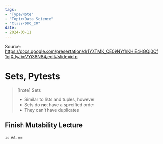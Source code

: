 ```yaml
---
tags:
- "Type/Note"
- "Topic/Data_Science"
- "Class/DSC_20"
date:
- 2024-03-11
---
```

Source: https://docs.google.com/presentation/d/1YXTMK_CE09NYfhKHiE4HGQj0Cf1ojXJyJbcVYi38N84/edit#slide=id.p  

# Sets, Pytests  

> [!note] Sets  
> - Similar to lists and tuples, however  
> - Sets do **not** have a specified order  
> - They can't have duplicates  

## Finish Mutability Lecture  

`is` vs. `==`  
